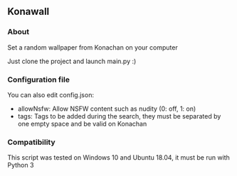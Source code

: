 ## Konawall

### About

Set a random wallpaper from Konachan on your computer

Just clone the project and launch main.py :)

### Configuration file

You can also edit config.json:
- allowNsfw: Allow NSFW content such as nudity (0: off, 1: on)
- tags: Tags to be added during the search, they must be separated by one empty space and be valid on Konachan

### Compatibility

This script was tested on Windows 10 and Ubuntu 18.04, it must be run with Python 3
